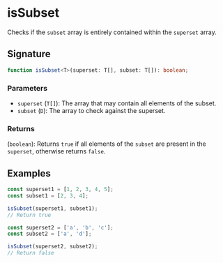 # isSubset

Checks if the `subset` array is entirely contained within the `superset` array.

## Signature

```typescript
function isSubset<T>(superset: T[], subset: T[]): boolean;
```

### Parameters

- `superset` (`T[]`): The array that may contain all elements of the subset.
- `subset` (`D`): The array to check against the superset.

### Returns

(`boolean`): Returns `true` if all elements of the `subset` are present in the `superset`, otherwise returns `false`.

## Examples

```typescript
const superset1 = [1, 2, 3, 4, 5];
const subset1 = [2, 3, 4];

isSubset(superset1, subset1);
// Return true

const superset2 = ['a', 'b', 'c'];
const subset2 = ['a', 'd'];

isSubset(superset2, subset2);
// Return false
```
